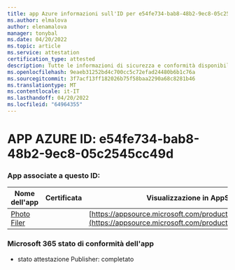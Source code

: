 ```yaml
---
title: app Azure informazioni sull'ID per e54fe734-bab8-48b2-9ec8-05c2545cc49d
ms.author: elmalova
author: elenamalova
manager: tonybal
ms.date: 04/20/2022
ms.topic: article
ms.service: attestation
certification_type: attested
description: Tutte le informazioni di sicurezza e conformità disponibili per e54fe734-bab8-48b2-9ec8-05c2545cc49d.
ms.openlocfilehash: 9eaeb31252bd4c700cc5c72efad24480b6b1c76a
ms.sourcegitcommit: 3f7acf13ff182026b75f58baa2290a68c8281b46
ms.translationtype: MT
ms.contentlocale: it-IT
ms.lasthandoff: 04/20/2022
ms.locfileid: "64964355"
---
```

# <a name="azure-app-id-e54fe734-bab8-48b2-9ec8-05c2545cc49d"></a>APP AZURE ID: e54fe734-bab8-48b2-9ec8-05c2545cc49d


### <a name="apps-associated-with-this-id"></a>App associate a questo ID:
| **Nome dell'app** | **Certificata** | **Visualizzazione in AppSource** |
|--------------|---------------|-----------------------|
| [Photo Filer](../forward/WA200003881.md) |  | [https://appsource.microsoft.com/product/office/WA200003881](https://appsource.microsoft.com/product/office/WA200003881) |

### <a name="microsoft-365-app-compliance-status"></a>Microsoft 365 stato di conformità dell'app
- stato attestazione Publisher: completato
